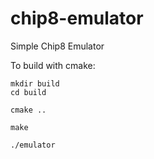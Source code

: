 # chip8-emulator

Simple Chip8 Emulator

To build with cmake:

```
mkdir build
cd build

cmake ..

make

./emulator
```